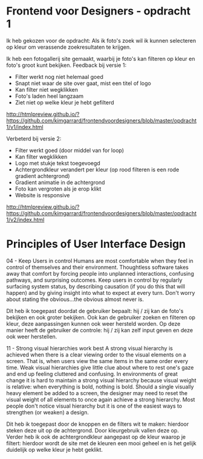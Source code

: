 # Frontend voor Designers - opdracht 1
Ik heb gekozen voor de opdracht: 
Als ik foto's zoek wil ik kunnen selecteren op kleur om verassende zoekresultaten te krijgen.

Ik heb een fotogallerij site gemaakt, waarbij je foto's kan filteren op kleur en foto's groot kunt bekijken. 
Feedback bij versie 1:
- Filter werkt nog niet helemaal goed
- Snapt niet waar de site over gaat, mist een titel of logo
- Kan filter niet wegklikken
- Foto's laden heel langzaam
- Ziet niet op welke kleur je hebt gefilterd

http://htmlpreview.github.io/?https://github.com/kimgarrard/frontendvoordesigners/blob/master/opdracht1/v1/index.html

Verbeterd bij versie 2:
- Filter werkt goed (door middel van for loop)
- Kan filter wegklikken
- Logo met stukje tekst toegevoegd
- Achtergrondkleur verandert per kleur (op rood filteren is een rode gradient achtergrond)
- Gradient animatie in de achtergrond
- Foto kan vergroten als je erop klikt
- Website is responsive

http://htmlpreview.github.io/?https://github.com/kimgarrard/frontendvoordesigners/blob/master/opdracht1/v2/index.html

# Principles of User Interface Design
04 - Keep Users in control
Humans are most comfortable when they feel in control of themselves and their environment. Thoughtless software takes away that comfort by forcing people into unplanned interactions, confusing pathways, and surprising outcomes. Keep users in control by regularly surfacing system status, by describing causation (if you do this that will happen) and by giving insight into what to expect at every turn. Don't worry about stating the obvious…the obvious almost never is.

Dit heb ik toegepast doordat de gebruiker bepaalt: hij / zij kan de foto's bekijken en ook groter bekijken. Ook kan de gebruiker zoeken en filteren op kleur, deze aanpassingen kunnen ook weer hersteld worden. Op deze manier heeft de gebruiker de controle: hij / zij kan zelf input geven en deze ook weer herstellen. 

11 - Strong visual hierarchies work best
A strong visual hierarchy is achieved when there is a clear viewing order to the visual elements on a screen. That is, when users view the same items in the same order every time. Weak visual hierarchies give little clue about where to rest one's gaze and end up feeling cluttered and confusing. In environments of great change it is hard to maintain a strong visual hierarchy because visual weight is relative: when everything is bold, nothing is bold. Should a single visually heavy element be added to a screen, the designer may need to reset the visual weight of all elements to once again achieve a strong hierarchy. Most people don't notice visual hierarchy but it is one of the easiest ways to strengthen (or weaken) a design.

Dit heb ik toegepast door de knoppen en de filters wit te maken: hierdoor steken deze uit op de achtergrond. Door kleurgebruik vallen deze op. Verder heb ik ook de achtergrondkleur aangepast op de kleur waarop je filtert: hierdoor wordt de site met de kleuren een mooi geheel en is het gelijk duidelijk op welke kleur je hebt geklikt. 



